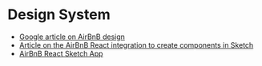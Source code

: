 # Design System

* [Google article on AirBnB design](https://design.google.com/articles/airbnb/)
* [Article on the AirBnB React integration to create components in Sketch](http://airbnb.design/painting-with-code/)
* [AirBnB React Sketch App](http://airbnb.io/react-sketchapp/)